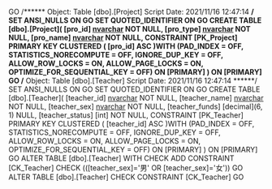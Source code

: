 GO
/****** Object:  Table [dbo].[Project]    Script Date: 2021/11/16 12:47:14 ******/
SET ANSI_NULLS ON
GO
SET QUOTED_IDENTIFIER ON
GO
CREATE TABLE [dbo].[Project](
	[pro_id] [nvarchar](40) NOT NULL,
	[pro_type] [nvarchar](40) NOT NULL,
	[pro_name] [nvarchar](60) NOT NULL,
 CONSTRAINT [PK_Project] PRIMARY KEY CLUSTERED 
(
	[pro_id] ASC
)WITH (PAD_INDEX = OFF, STATISTICS_NORECOMPUTE = OFF, IGNORE_DUP_KEY = OFF, ALLOW_ROW_LOCKS = ON, ALLOW_PAGE_LOCKS = ON, OPTIMIZE_FOR_SEQUENTIAL_KEY = OFF) ON [PRIMARY]
) ON [PRIMARY]
GO
/****** Object:  Table [dbo].[Teacher]    Script Date: 2021/11/16 12:47:14 ******/
SET ANSI_NULLS ON
GO
SET QUOTED_IDENTIFIER ON
GO
CREATE TABLE [dbo].[Teacher](
	[teacher_id] [nvarchar](40) NOT NULL,
	[teacher_name] [nvarchar](30) NOT NULL,
	[teacher_sex] [nvarchar](2) NOT NULL,
	[teacher_funds] [decimal](6, 1) NULL,
	[teacher_status] [int] NOT NULL,
 CONSTRAINT [PK_Teacher] PRIMARY KEY CLUSTERED 
(
	[teacher_id] ASC
)WITH (PAD_INDEX = OFF, STATISTICS_NORECOMPUTE = OFF, IGNORE_DUP_KEY = OFF, ALLOW_ROW_LOCKS = ON, ALLOW_PAGE_LOCKS = ON, OPTIMIZE_FOR_SEQUENTIAL_KEY = OFF) ON [PRIMARY]
) ON [PRIMARY]
GO
ALTER TABLE [dbo].[Teacher]  WITH CHECK ADD  CONSTRAINT [CK_Teacher] CHECK  (([teacher_sex]='男' OR [teacher_sex]='女'))
GO
ALTER TABLE [dbo].[Teacher] CHECK CONSTRAINT [CK_Teacher]
GO

